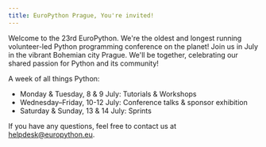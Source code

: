 ```yaml
---
title: EuroPython Prague, You're invited!
---
```


Welcome to the 23rd EuroPython. We're the oldest and longest running
volunteer-led Python programming conference on the planet! Join us in July in
the vibrant Bohemian city Prague. We'll be together, celebrating our shared
passion for Python and its community!

A week of all things Python:

- Monday & Tuesday, 8 & 9 July: Tutorials & Workshops
- Wednesday–Friday, 10-12 July: Conference talks & sponsor exhibition
- Saturday & Sunday, 13 & 14 July: Sprints

If you have any questions, feel free to contact us at
[helpdesk@europython.eu](mailto:helpdesk@europython.eu).
